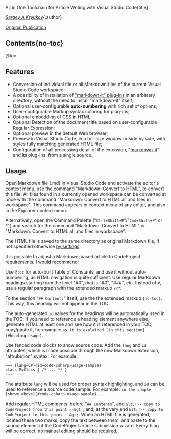  All in One Toolchain for Article Writing with Visual Studio Code{title}

[*Sergey A Kryukov*](https://www.SAKryukov.org){.author}

[Original Publication](https://www.codeproject.com/Articles/1194125/Article-Writing-Toolchain-with-VSCode)


<!-- copy to CodeProject from here -->
## Contents{no-toc}

@toc

## Features

- Conversion of individual file or all Markdown files of the current Visual Studio Code workspace;
- A possibility of installation of ["markdown-it" plug-ins](https://www.npmjs.com/package/markdown-it) in an arbitrary directory, without the need to install "markdown-it" itself;
- Optional user-configurable **auto-numbering** with rich set of options;
- User-configurable Markup syntax coloring for plug-ins;
- Optional embedding of CSS in HTML;
- Optional Detection of the document title based on user-configurable Regular Expression;
- Optional preview in the default Web browser;
- Preview in Visual Studio Code, in a full-size window or side by side, with styles fully matching generated HTML file;
- Configuration of all processing detail of the extension, "[markdown-it](https://www.npmjs.com/package/markdown-it)" and its plug-ins, from a single source.

## Usage

Open Markdown file (.md) in Visual Studio Code and activate the editor's context menu, use the command "Markdown: Convert to HTML", to convert this file. All files found in a currently opened workspace can be converted at once with the command "Markdown: Convert to HTML all .md files in workspace". This command appears in context menu of any editor, and also in the Explorer context menu.

Alternatively, open the Command Palette ("`Ctrl+Shift+P`"/"`Cmd+Shift+P`" or `F1`) and search for the command "Markdown: Convert to HTML" or "Markdown: Convert to HTML all .md files in workspace".

The HTML file is saved to the same directory as original Markdown file, if not specified otherwise [by settings](#special-markdown-extension-convertToHtml-outputPath).

It is possible to adjust a Markdown-based article to CodeProject requirements. I would recommend:

Use `@toc` for auto-built Table of Constants, and use it without auto-numbering, as HTML navigation is quite sufficient. Use regular Markdown headings starting from the level "##", that is "##", "###", etc. Instead of `#`, use a regular paragraph with the extended markup `???`.

To the section "`## Contents`" itself, use the the extended markup `{no-toc}`. This way, this heading will not appear in the TOC.

The auto-generated `id` values for the headings will be automatically used in the TOC. If you need to reference a heading element anywhere else, generate HTML at least one and see how it is referenced in your TOC, copy/paste it, for example: `as it is explained [in this section](#heading-usage)`.

Use fenced code blocks to show source code. Add the `lang` and `id` attributes, which is made possible through the new Markdown extension, "attrubution" syntax. For example:

````
~~~ {lang=C#}{id=code-csharp-usage-sample}
class MyClass { /* ... */ }
~~~
````

The attribute `lang` will be used for proper syntax highlighting, and `id` can be used to reference a source code sample. For example: `in the sample [shown above](#code-csharp-usage-sample)...`

Add regular HTML comments: before "`## Contents`", add `&lt;!-- copy to CodeProject from this point --&gt;`, and, at the very end `&lt;!-- copy to CodeProject to this point --&gt;`. When an HTML file is generated, located these two marks, copy the text between them, and paste to the source element of the CodeProject article submission wizard. Everything will be correct, no manual editing should be required.
